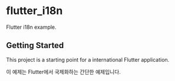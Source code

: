 # flutter_i18n

Flutter i18n example.

## Getting Started

This project is a starting point for a international Flutter application.

이 예제는 Flutter에서 국제화하는 간단한 예제입니다.


